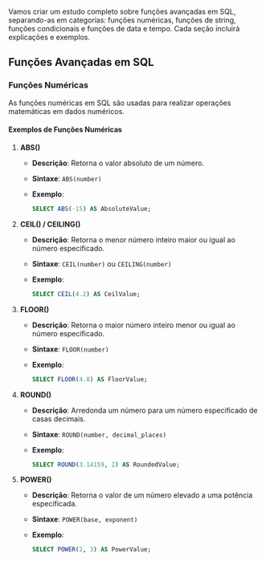 Vamos criar um estudo completo sobre funções avançadas em SQL, separando-as em categorias: funções numéricas, funções de string, funções condicionais e funções de data e tempo. Cada seção incluirá explicações e exemplos.

## Funções Avançadas em SQL

### Funções Numéricas

As funções numéricas em SQL são usadas para realizar operações matemáticas em dados numéricos.

#### Exemplos de Funções Numéricas

1. **ABS()**
   - **Descrição**: Retorna o valor absoluto de um número.
   - **Sintaxe**: `ABS(number)`
   - **Exemplo**:

     ```sql
     SELECT ABS(-15) AS AbsoluteValue;
     ```

2. **CEIL() / CEILING()**
   - **Descrição**: Retorna o menor número inteiro maior ou igual ao número especificado.
   - **Sintaxe**: `CEIL(number)` ou `CEILING(number)`
   - **Exemplo**:

     ```sql
     SELECT CEIL(4.2) AS CeilValue;
     ```

3. **FLOOR()**
   - **Descrição**: Retorna o maior número inteiro menor ou igual ao número especificado.
   - **Sintaxe**: `FLOOR(number)`
   - **Exemplo**:

     ```sql
     SELECT FLOOR(4.8) AS FloorValue;
     ```

4. **ROUND()**
   - **Descrição**: Arredonda um número para um número especificado de casas decimais.
   - **Sintaxe**: `ROUND(number, decimal_places)`
   - **Exemplo**:

     ```sql
     SELECT ROUND(3.14159, 2) AS RoundedValue;
     ```

5. **POWER()**
   - **Descrição**: Retorna o valor de um número elevado a uma potência especificada.
   - **Sintaxe**: `POWER(base, exponent)`
   - **Exemplo**:

     ```sql
     SELECT POWER(2, 3) AS PowerValue;
     ```

